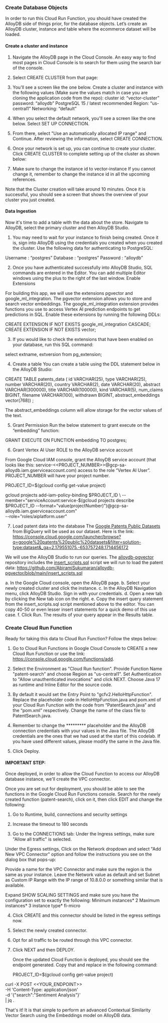 ### Create Database Objects

In order to run this Cloud Run Function, you should have created the AlloyDB side of things prior, for the database objects.
Let’s create an AlloyDB cluster, instance and table where the ecommerce dataset will be loaded.

#### Create a cluster and instance
1. Navigate the AlloyDB page in the Cloud Console.  An easy way to find most pages in Cloud Console is to search for them using the search bar of the console.

2. Select CREATE CLUSTER from that page:

3. You'll see a screen like the one below.  Create a cluster and instance with the following values (Make sure the values match in case you are cloning the application code from the repo):
cluster id: “vector-cluster”
password:  “alloydb”
PostgreSQL 15 / latest recommended
Region: “us-central1”
Networking: “default”

4. When you select the default network, you'll see a screen like the one below.
Select SET UP CONNECTION.

5. From there, select "Use an automatically allocated IP range" and Continue.  After reviewing the information, select CREATE CONNECTION.

6. Once your network is set up, you can continue to create your cluster. Click CREATE CLUSTER to complete setting up of the cluster as shown below:

7. Make sure to change the instance id to vector-instance
If you cannot change it, remember to change the instance id in all the upcoming references.

Note that the Cluster creation will take around 10 minutes. Once it is successful, you should see a screen that shows the overview of your cluster you just created.

#### Data Ingestion
Now it's time to add a table with the data about the store.  Navigate to AlloyDB, select the primary cluster and then AlloyDB Studio.
1. You may need to wait for your instance to finish being created.  Once it is, sign into AlloyDB using the credentials you created when you created the cluster.  Use the following data for authenticating to PostgreSQL:

Username : “postgres”
Database : “postgres”
Password : “alloydb”

2. Once you have authenticated successfully into AlloyDB Studio, SQL commands are entered in the Editor.  You can add multiple Editor windows using the plus to the right of the last window.
Enable Extensions

For building this app, we will use the extensions pgvector and google_ml_integration. The pgvector extension allows you to store and search vector embeddings. The google_ml_integration extension provides functions you use to access Vertex AI prediction endpoints to get predictions in SQL. Enable these extensions by running the following DDLs:

CREATE EXTENSION IF NOT EXISTS google_ml_integration CASCADE;
CREATE EXTENSION IF NOT EXISTS vector;


3. If you would like to check the extensions that have been enabled on your database, run this SQL command:

select extname, extversion from pg_extension;


4. Create a table
You can create a table using the DDL statement below in the AlloyDB Studio:

CREATE TABLE patents_data ( id VARCHAR(25), type VARCHAR(25), number VARCHAR(20), country VARCHAR(2), date VARCHAR(20), abstract VARCHAR(300000), title VARCHAR(100000), kind VARCHAR(5), num_claims BIGINT, filename VARCHAR(100), withdrawn BIGINT, abstract_embeddings vector(768)) ;

The abstract_embeddings column will allow storage for the vector values of the text.

5. Grant Permission
Run the below statement to grant execute on the “embedding” function:

GRANT EXECUTE ON FUNCTION embedding TO postgres;

6. Grant Vertex AI User ROLE to the AlloyDB service account

From Google Cloud IAM console, grant the AlloyDB service account (that looks like this: service-<<PROJECT_NUMBER>>@gcp-sa-alloydb.iam.gserviceaccount.com) access to the role “Vertex AI User”. PROJECT_NUMBER will have your project number.

PROJECT_ID=$(gcloud config get-value project)

gcloud projects add-iam-policy-binding $PROJECT_ID \
  --member="serviceAccount:service-$(gcloud projects describe $PROJECT_ID --format="value(projectNumber)")@gcp-sa-alloydb.iam.gserviceaccount.com" \
--role="roles/aiplatform.user"

7. Load patent data into the database
The [Google Patents Public Datasets]([url](https://console.cloud.google.com/launcher/browse?q=google%20patents%20public%20datasets&filter=solution-type:dataset&_ga=2.179551075.-653757248.1714456172)) from BigQuery will be used as our dataset. Here is the link: https://console.cloud.google.com/launcher/browse?q=google%20patents%20public%20datasets&filter=solution-type:dataset&_ga=2.179551075.-653757248.1714456172

We will use the AlloyDB Studio to run our queries. The [alloydb-pgvector](https://github.com/AbiramiSukumaran/alloydb-pgvector) repository includes the
[insert_scripts.sql]([url](https://github.com/AbiramiSukumaran/alloydb-pgvector/blob/main/insert_scripts.sql)) script we will run to load the patent data:
https://github.com/AbiramiSukumaran/alloydb-pgvector/blob/main/insert_scripts.sql

a. In the Google Cloud console, open the AlloyDB page.
b. Select your newly created cluster and click the instance.
c. In the AlloyDB Navigation menu, click AlloyDB Studio. Sign in with your credentials.
d. Open a new tab by clicking the New tab icon on the right.
e. Copy the insert query statement from the insert_scripts.sql script mentioned above to the editor. You can copy 40-50 or even lesser insert statements for a quick demo of this use case.
f. Click Run. The results of your query appear in the Results table.

### Create Cloud Run Function

Ready for taking this data to Cloud Run Function? Follow the steps below:

1. Go to Cloud Run Functions in Google Cloud Console to CREATE a new Cloud Run Function or use the link: https://console.cloud.google.com/functions/add.

2. Select the Environment as "Cloud Run function". Provide Function Name "patent-search”  and choose Region as "us-central1". Set Authentication to "Allow unauthenticated invocations" and click NEXT. Choose Java 17 as runtime and Inline Editor for the source code.

3. By default it would set the Entry Point to "gcfv2.HelloHttpFunction". Replace the placeholder code in HelloHttpFunction.java and pom.xml of your Cloud Run Function with the code from “PatentSearch.java” and the “pom.xml” respectively. Change the name of the class file to PatentSearch.java.

4. Remember to change the ********* placeholder and the AlloyDB connection credentials with your values in the Java file. The AlloyDB credentials are the ones that we had used at the start of this codelab. If you have used different values, please modify the same in the Java file.

5. Click Deploy.

#### IMPORTANT STEP:

Once deployed, in order to allow the Cloud Function to access our AlloyDB database instance, we'll create the VPC connector.

Once you are set out for deployment, you should be able to see the functions in the Google Cloud Run Functions console. Search for the newly created function (patent-search), click on it, then click EDIT and change the following:

1. Go to Runtime, build, connections and security settings

2. Increase the timeout to 180 seconds

3. Go to the CONNECTIONS tab:
Under the Ingress settings, make sure "Allow all traffic" is selected.

Under the Egress settings, Click on the Network dropdown and select "Add New VPC Connector" option and follow the instructions you see on the dialog box that pops-up:

Provide a name for the VPC Connector and make sure the region is the same as your instance. Leave the Network value as default and set Subnet as Custom IP Range with the IP range of 10.8.0.0 or something similar that is available.

Expand SHOW SCALING SETTINGS and make sure you have the configuration set to exactly the following:
Minimum instances* 2
Maximum instances* 3
instance type* fi-micro

4. Click CREATE and this connector should be listed in the egress settings now.

6. Select the newly created connector.

8. Opt for all traffic to be routed through this VPC connector.

10. Click NEXT and then DEPLOY.

    Once the updated Cloud Function is deployed, you should see the endpoint generated. Copy that and replace in the following command:

    PROJECT_ID=$(gcloud config get-value project)

curl -X POST <<YOUR_ENDPOINT>> \
  -H 'Content-Type: application/json' \
  -d '{"search":"Sentiment Analysis"}' \
  | jq .

That's it! It is that simple to perform an advanced Contextual Similarity Vector Search using the Embeddings model on AlloyDB data.
